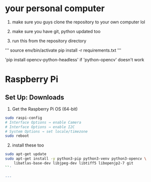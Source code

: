 # your personal computer
1. make sure you guys clone the repository to your own computer lol

2. make sure you have git, python updated too

3. run this from the repository directory

'''
source env/bin/activate
pip install -r requirements.txt
'''


'pip install opencv-python-headless' if 'python-opencv' doesn't work
# Raspberry Pi
## Set Up: Downloads

1. Get the Raspberry Pi OS (64-bit)

```bash
sudo raspi-config
# Interface Options → enable Camera
# Interface Options → enable I2C
# System Options → set locale/timezone
sudo reboot
```

2. install these too 

```bash
sudo apt-get update
sudo apt-get install -y python3-pip python3-venv python3-opencv \
    libatlas-base-dev libjpeg-dev libtiff5 libopenjp2-7 git
``'

---

